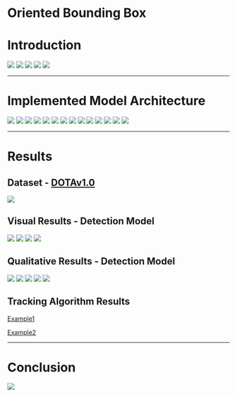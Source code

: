 # Oriented Bounding Box

# Introduction

![](assets/images/introduction/01_object_detection.png)
![](assets/images/introduction/02_oriented_object_detection.png)
![](assets/images/introduction/03_project_goals.png)
![](assets/images/introduction/04_oriented_bounding_boxes.png)
![](assets/images/introduction/05_rep_points.png)

___

# Implemented Model Architecture

![](assets/images/model_architecture/model_architecture.png)
![](assets/images/model_architecture/detection_head.png)
![](assets/images/model_architecture/point_assigner.png)
![](assets/images/model_architecture/loss_function.png)
![](assets/images/model_architecture/classification_loss.png)
![](assets/images/model_architecture/KLD1.png)
![](assets/images/model_architecture/KLD2.png)
![](assets/images/model_architecture/KLD3.png)
![](assets/images/model_architecture/regression_loss.png)
![](assets/images/model_architecture/out_of_box_loss.png)
![](assets/images/model_architecture/NMS.png)
![](assets/images/model_architecture/inference.png)
![](assets/images/model_architecture/object_tracking_SORT.png)
![](assets/images/model_architecture/object_tracking_Kalman.png)

___

# Results

## Dataset - [DOTAv1.0](https://captain-whu.github.io/DOTA/dataset.html)

![](assets/images/results/DOTA.png)

## Visual Results - Detection Model

![](assets/images/results/visual_results_01.png)
![](assets/images/results/visual_results_02.png)
![](assets/images/results/visual_results_03.png)
![](assets/images/results/visual_results_04.png)

## Qualitative Results - Detection Model

![](assets/images/results/qualitative_results_01.png)
![](assets/images/results/qualitative_results_02.png)
![](assets/images/results/qualitative_results_03.png)
![](assets/images/results/qualitative_results_04.png)
![](assets/images/results/qualitative_results_05.png)

## Tracking Algorithm Results

[Example1](https://github.com/Lin-Sinorodin/OrientedBoundingBox/blob/gh-pages/assets/images/results/tracking_result_01.mp4)

[Example2](https://github.com/Lin-Sinorodin/OrientedBoundingBox/blob/gh-pages/assets/images/results/tracking_result_02.mp4)

___

# Conclusion

![](assets/images/conclusion.png)
